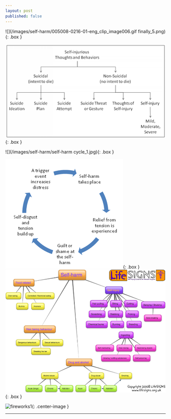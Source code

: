```yaml
---
layout: post
published: false
---
```


<style type="text/css">
.box
{
  border-width: 2px;
  border-color: #000000;
  border-style: solid;
  padding:1px;
  margin-left: auto;
  margin-right: auto;
}
.center-text
{
  text-align:center;
}
.smallpic1
{
  height: 20px;
  width: 20px;
}




</style>



![](/images/self-harm/005008-0216-01-eng_clip_image006.gif finally_5.png){: .box }

![](/images/self-harm/Self-injurious%20throughts%20and%20behaviors%2075.png){: .box }


![](/images/self-harm/self-harm cycle_1.jpg){: .box }

![](/images/self-harm/self_harm.png){: .box }
![](/images/self-harm/self-harm-map.png){: .box }


![fireworks1](/images/self_harm_diagram.jpg){: .center-image }

***








